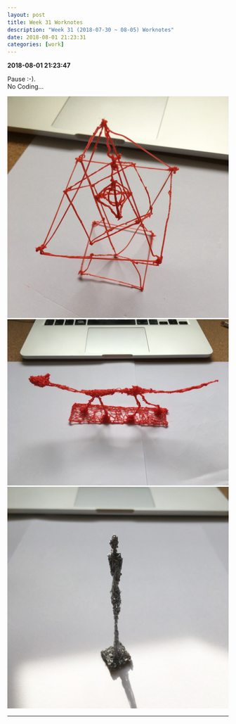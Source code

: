 ```yaml
---
layout: post
title: Week 31 Worknotes
description: "Week 31 (2018-07-30 ~ 08-05) Worknotes"
date: 2018-08-01 21:23:31
categories: [work]
---                   
```

**2018-08-01 21:23:47**                         

Pause :-).                  
No Coding...                

![/assets/images/2018/pen_3d_1.jpg](/assets/images/2018/pen_3d_1.jpg)                       
![/assets/images/2018/pen_3d_2.jpg](/assets/images/2018/pen_3d_2.jpg)                       
![/assets/images/2018/pen_3d_3.jpg](/assets/images/2018/pen_3d_3.jpg)                   
            


---                     
